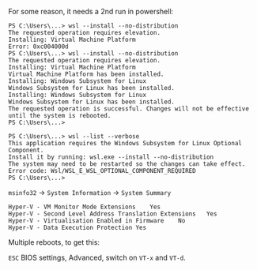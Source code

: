 For some reason, it needs a 2nd run in powershell:

```
PS C:\Users\...> wsl --install --no-distribution
The requested operation requires elevation.
Installing: Virtual Machine Platform
Error: 0xc004000d
PS C:\Users\...> wsl --install --no-distribution
The requested operation requires elevation.
Installing: Virtual Machine Platform
Virtual Machine Platform has been installed.
Installing: Windows Subsystem for Linux
Windows Subsystem for Linux has been installed.
Installing: Windows Subsystem for Linux
Windows Subsystem for Linux has been installed.
The requested operation is successful. Changes will not be effective until the system is rebooted.
PS C:\Users\...>
```

```
PS C:\Users\...> wsl --list --verbose
This application requires the Windows Subsystem for Linux Optional Component.
Install it by running: wsl.exe --install --no-distribution
The system may need to be restarted so the changes can take effect.
Error code: Wsl/WSL_E_WSL_OPTIONAL_COMPONENT_REQUIRED
PS C:\Users\...>
```

`msinfo32` -> `System Information` -> `System Summary`

```
Hyper-V - VM Monitor Mode Extensions	Yes
Hyper-V - Second Level Address Translation Extensions	Yes
Hyper-V - Virtualisation Enabled in Firmware	No
Hyper-V - Data Execution Protection	Yes
```

Multiple reboots, to get this:

`ESC` BIOS settings, Advanced, switch on `VT-x` and `VT-d`.
